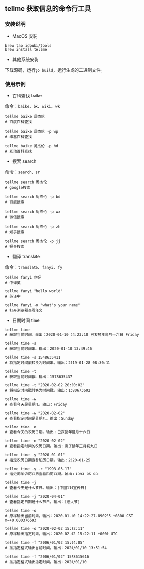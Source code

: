 ## tellme 获取信息的命令行工具

### 安装说明

- MacOS 安装

```shell
brew tap idoubi/tools
brew install tellme
```

- 其他系统安装

下载源码，运行`go build`，运行生成的二进制文件。

### 使用示例

- 百科查找 baike

命令：`baike`、`bk`、`wiki`、`wk`

```shell
tellme baike 周杰伦
# 百度百科查找

tellme baike 周杰伦 -p wp
# 维基百科查找

tellme baike 周杰伦 -p hd
# 互动百科查找
```

- 搜索 search

命令：`search`、`sr`

```shell
tellme search 周杰伦
# google搜索

tellme search 周杰伦 -p bd
# 百度搜索

tellme search 周杰伦 -p wx
# 微信搜索

tellme search 周杰伦 -p zh
# 知乎搜索

tellme search 周杰伦 -p jj
# 掘金搜索
```

- 翻译 translate

命令：`translate`、`fanyi`、`fy`

```shell
tellme fanyi 你好
# 中译英

tellme fanyi "hello world"
# 英译中

tellme fanyi -o "what's your name"
# 打开浏览器查看释义
```

- 日期时间 time

```shell
tellme time 
# 获取当前时间。输出：2020-01-10 14:23:10 己亥猪年腊月十六日 Friday

tellme time -s
# 获取当前时间串。输出：2020-01-10 13:49:46

tellme time -s 1548635411
# 将指定时间戳转换为时间串。输出：2019-01-28 08:30:11

tellme time -t 
# 获取当前时间戳。输出：1578635437

tellme time -t "2020-02-02 20:00:02"
# 将指定时间戳转换为时间戳。输出：1580673602

tellme time -w
# 查看今天是星期几。输出：Friday

tellme time -w "2020-02-02"
# 查看指定时间是星期几。输出：Sunday

tellme time -n
# 查看今天的农历日期。输出：己亥猪年腊月十六日

tellme time -n "2020-02-02"
# 查看指定时间的农历日期。输出：庚子鼠年正月初九日

tellme time -y "2020-01-01"
# 指定农历日期查看阳历日期。输出：2020-01-25

tellme time -y -r "1993-03-17"
# 指定闰年农历日期查看阳历日期。输出：1993-05-08

tellme time -j
# 查看今天是什么节日。输出：[中国110宣传日]

tellme time -j "2020-04-01"
# 查看指定日期是什么节日。输出：[愚人节]

tellme time -o
# 原样输出当前时间。输出：2020-01-10 14:22:27.890235 +0800 CST m=+0.000376593

tellme time -o "2020-02-02 15:22:11"
# 原样输出指定时间。输出：2020-02-02 15:22:11 +0000 UTC

tellme time -f "2006/01/02 15:04:05"
# 按指定格式输出当前时间。输出：2020/01/10 13:51:54

tellme time -f "2006/01/02" 1578615616
# 按指定格式输出指定时间。输出：2020/01/10
```